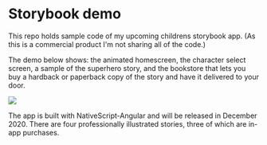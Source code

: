 # Storybook demo

This repo holds sample code of my upcoming childrens storybook app. (As this is a commercial product I'm not sharing all of the code.)

The demo below shows: the animated homescreen, the character select screen, a sample of the superhero story, and the bookstore that lets you buy a hardback or paperback copy of the story and have it delivered to your door.

![](demo.gif)

The app is built with NativeScript-Angular and will be released in December 2020. There are four professionally illustrated stories, three of which are in-app purchases.
